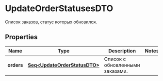 

# UpdateOrderStatusesDTO

Список заказов, статус которых обновился.

## Properties

Name | Type | Description | Notes
------------ | ------------- | ------------- | -------------
**orders** | [**Seq&lt;UpdateOrderStatusDTO&gt;**](UpdateOrderStatusDTO.md) | Список с обновленными заказами. | 



